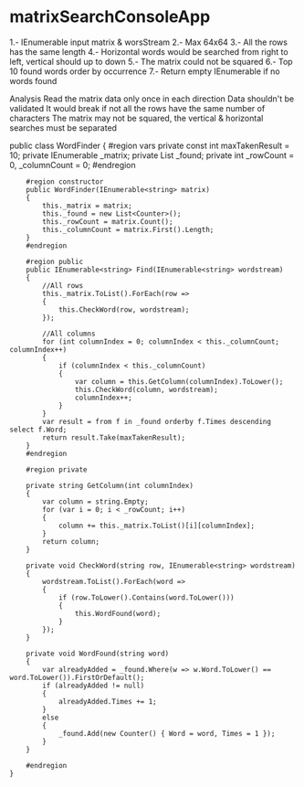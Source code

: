 # matrixSearchConsoleApp

1.- IEnumerable input matrix & worsStream
2.- Max 64x64
3.- All the rows has the same length
4.- Horizontal words would be searched from right to left, vertical should up to down
5.- The matrix could not be squared
6.- Top 10 found words order by occurrence
7.- Return empty IEnumerable if no words found

Analysis
Read the matrix data only once in each direction
Data shouldn't be validated
It would break if not all the rows have the same number of characters
The matrix may not be squared, the vertical & horizontal searches must be separated

 public class WordFinder
    {
        #region vars
        private const int maxTakenResult = 10;
        private IEnumerable<string> _matrix;
        private List<Counter> _found;
        private int _rowCount = 0, _columnCount = 0;
        #endregion

        #region constructor
        public WordFinder(IEnumerable<string> matrix)
        {
            this._matrix = matrix;
            this._found = new List<Counter>();
            this._rowCount = matrix.Count();
            this._columnCount = matrix.First().Length;
        }
        #endregion

        #region public
        public IEnumerable<string> Find(IEnumerable<string> wordstream)
        {            
            //All rows
            this._matrix.ToList().ForEach(row =>
            {
                this.CheckWord(row, wordstream);
            });

            //All columns
            for (int columnIndex = 0; columnIndex < this._columnCount; columnIndex++)
            {
                if (columnIndex < this._columnCount)
                {
                    var column = this.GetColumn(columnIndex).ToLower();
                    this.CheckWord(column, wordstream);
                    columnIndex++;
                }               
            }                        
            var result = from f in _found orderby f.Times descending select f.Word;
            return result.Take(maxTakenResult);
        }
        #endregion

        #region private        

        private string GetColumn(int columnIndex)
        {
            var column = string.Empty;
            for (var i = 0; i < _rowCount; i++)
            {
                column += this._matrix.ToList()[i][columnIndex];
            }
            return column;
        }

        private void CheckWord(string row, IEnumerable<string> wordstream)
        {
            wordstream.ToList().ForEach(word =>
            {
                if (row.ToLower().Contains(word.ToLower()))
                {
                    this.WordFound(word);
                }
            });
        }

        private void WordFound(string word)
        {
            var alreadyAdded = _found.Where(w => w.Word.ToLower() == word.ToLower()).FirstOrDefault();
            if (alreadyAdded != null)
            {
                alreadyAdded.Times += 1;
            }
            else
            {
                _found.Add(new Counter() { Word = word, Times = 1 });
            }
        } 

        #endregion
    }

